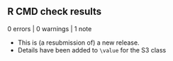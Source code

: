 ## R CMD check results

0 errors | 0 warnings | 1 note

* This is (a resubmission of) a new release.
* Details have been added to `\value` for the S3 class
